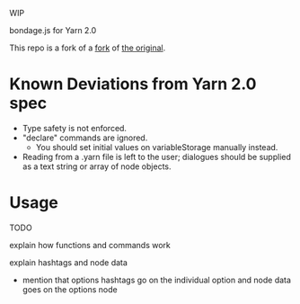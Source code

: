 WIP

bondage.js for Yarn 2.0

This repo is a fork of a [fork](https://github.com/alforno/bondage.js) of [the original](https://github.com/hylyh/bondage.js).

# Known Deviations from Yarn 2.0 spec
- Type safety is not enforced.
- "declare" commands are ignored.
  - You should set initial values on variableStorage manually instead.
- Reading from a .yarn file is left to the user; dialogues should be supplied as a text string or array of node objects.

# Usage
TODO

explain how functions and commands work

explain hashtags and node data
  - mention that options hashtags go on the individual option and node data goes on the options node
